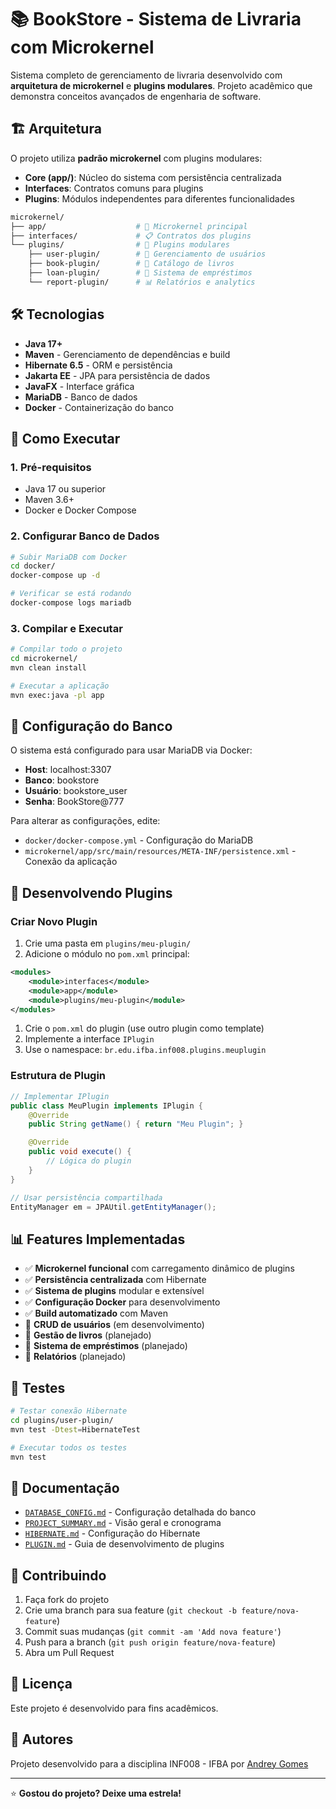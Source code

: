 # 📚 BookStore - Sistema de Livraria com Microkernel

Sistema completo de gerenciamento de livraria desenvolvido com **arquitetura de microkernel** e **plugins modulares**. Projeto acadêmico que demonstra conceitos avançados de engenharia de software.

## 🏗️ Arquitetura

O projeto utiliza **padrão microkernel** com plugins modulares:

- **Core (app/)**: Núcleo do sistema com persistência centralizada
- **Interfaces**: Contratos comuns para plugins
- **Plugins**: Módulos independentes para diferentes funcionalidades

```bash
microkernel/
├── app/                    # 🎯 Microkernel principal
├── interfaces/             # 📋 Contratos dos plugins
└── plugins/                # 🔌 Plugins modulares
    ├── user-plugin/        # 👥 Gerenciamento de usuários
    ├── book-plugin/        # 📖 Catálogo de livros
    ├── loan-plugin/        # 📝 Sistema de empréstimos
    └── report-plugin/      # 📊 Relatórios e analytics
```

## 🛠️ Tecnologias

- **Java 17+**
- **Maven** - Gerenciamento de dependências e build
- **Hibernate 6.5** - ORM e persistência
- **Jakarta EE** - JPA para persistência de dados
- **JavaFX** - Interface gráfica
- **MariaDB** - Banco de dados
- **Docker** - Containerização do banco

## 🚀 Como Executar

### 1. Pré-requisitos

- Java 17 ou superior
- Maven 3.6+
- Docker e Docker Compose

### 2. Configurar Banco de Dados

```bash
# Subir MariaDB com Docker
cd docker/
docker-compose up -d

# Verificar se está rodando
docker-compose logs mariadb
```

### 3. Compilar e Executar

```bash
# Compilar todo o projeto
cd microkernel/
mvn clean install

# Executar a aplicação
mvn exec:java -pl app
```

## 🔧 Configuração do Banco

O sistema está configurado para usar MariaDB via Docker:

- **Host**: localhost:3307
- **Banco**: bookstore
- **Usuário**: bookstore_user
- **Senha**: BookStore@777

Para alterar as configurações, edite:

- `docker/docker-compose.yml` - Configuração do MariaDB
- `microkernel/app/src/main/resources/META-INF/persistence.xml` - Conexão da aplicação

## 🔌 Desenvolvendo Plugins

### Criar Novo Plugin

1. Crie uma pasta em `plugins/meu-plugin/`
1. Adicione o módulo no `pom.xml` principal:

```xml
<modules>
    <module>interfaces</module>
    <module>app</module>
    <module>plugins/meu-plugin</module>
</modules>
```

1. Crie o `pom.xml` do plugin (use outro plugin como template)
1. Implemente a interface `IPlugin`
1. Use o namespace: `br.edu.ifba.inf008.plugins.meuplugin`

### Estrutura de Plugin

```java
// Implementar IPlugin
public class MeuPlugin implements IPlugin {
    @Override
    public String getName() { return "Meu Plugin"; }

    @Override
    public void execute() {
        // Lógica do plugin
    }
}

// Usar persistência compartilhada
EntityManager em = JPAUtil.getEntityManager();
```

## 📊 Features Implementadas

- ✅ **Microkernel funcional** com carregamento dinâmico de plugins
- ✅ **Persistência centralizada** com Hibernate
- ✅ **Sistema de plugins** modular e extensível
- ✅ **Configuração Docker** para desenvolvimento
- ✅ **Build automatizado** com Maven
- 🔄 **CRUD de usuários** (em desenvolvimento)
- 🔄 **Gestão de livros** (planejado)
- 🔄 **Sistema de empréstimos** (planejado)
- 🔄 **Relatórios** (planejado)

## 🧪 Testes

```bash
# Testar conexão Hibernate
cd plugins/user-plugin/
mvn test -Dtest=HibernateTest

# Executar todos os testes
mvn test
```

## 📖 Documentação

- [`DATABASE_CONFIG.md`](microkernel/DATABASE_CONFIG.md) - Configuração detalhada do banco
- [`PROJECT_SUMMARY.md`](microkernel/PROJECT_SUMMARY.md) - Visão geral e cronograma
- [`HIBERNATE.md`](microkernel/HIBERNATE.md) - Configuração do Hibernate
- [`PLUGIN.md`](microkernel/PLUGIN.md) - Guia de desenvolvimento de plugins

## 🤝 Contribuindo

1. Faça fork do projeto
2. Crie uma branch para sua feature (`git checkout -b feature/nova-feature`)
3. Commit suas mudanças (`git commit -am 'Add nova feature'`)
4. Push para a branch (`git push origin feature/nova-feature`)
5. Abra um Pull Request

## 📄 Licença

Este projeto é desenvolvido para fins acadêmicos.

## 👥 Autores

Projeto desenvolvido para a disciplina INF008 - IFBA por [Andrey Gomes](https://github.com/johncobain)

---

⭐ **Gostou do projeto? Deixe uma estrela!**
